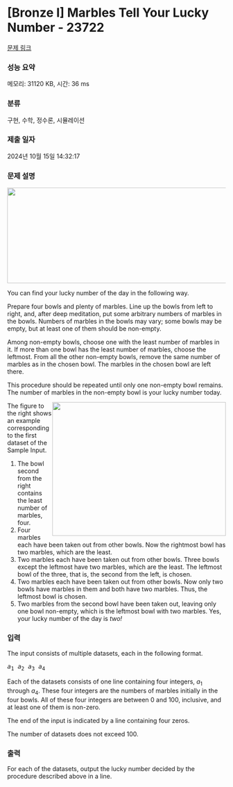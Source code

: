 # [Bronze I] Marbles Tell Your Lucky Number - 23722 

[문제 링크](https://www.acmicpc.net/problem/23722) 

### 성능 요약

메모리: 31120 KB, 시간: 36 ms

### 분류

구현, 수학, 정수론, 시뮬레이션

### 제출 일자

2024년 10월 15일 14:32:17

### 문제 설명

<p style="text-align: center;"><img alt="" src="" style="width: 748px; height: 220px;"></p>

<p>You can find your lucky number of the day in the following way.</p>

<p>Prepare four bowls and plenty of marbles. Line up the bowls from left to right, and, after deep meditation, put some arbitrary numbers of marbles in the bowls. Numbers of marbles in the bowls may vary; some bowls may be empty, but at least one of them should be non-empty.</p>

<p>Among non-empty bowls, choose one with the least number of marbles in it. If more than one bowl has the least number of marbles, choose the leftmost. From all the other non-empty bowls, remove the same number of marbles as in the chosen bowl. The marbles in the chosen bowl are left there.</p>

<p>This procedure should be repeated until only one non-empty bowl remains. The number of marbles in the non-empty bowl is your lucky number today.</p>

<p><img alt="" src="" style="width: 400px; height: 308px; float: right;">The figure to the right shows an example corresponding to the first dataset of the Sample Input.</p>

<ol>
	<li>The bowl second from the right contains the least number of marbles, four.</li>
	<li>Four marbles each have been taken out from other bowls. Now the rightmost bowl has two marbles, which are the least.</li>
	<li>Two marbles each have been taken out from other bowls. Three bowls except the leftmost have two marbles, which are the least. The leftmost bowl of the three, that is, the second from the left, is chosen.</li>
	<li>Two marbles each have been taken out from other bowls. Now only two bowls have marbles in them and both have two marbles. Thus, the leftmost bowl is chosen.</li>
	<li>Two marbles from the second bowl have been taken out, leaving only one bowl non-empty, which is the leftmost bowl with two marbles. Yes, your lucky number of the day is <em>two!</em></li>
</ol>

### 입력 

 <p>The input consists of multiple datasets, each in the following format.</p>

<pre><var>a</var><sub>1</sub> <var>a</var><sub>2</sub> <var>a</var><sub>3</sub> <var>a</var><sub>4</sub></pre>

<p>Each of the datasets consists of one line containing four integers, <var>a</var><sub>1</sub> through <var>a</var><sub>4</sub>. These four integers are the numbers of marbles initially in the four bowls. All of these four integers are between 0 and 100, inclusive, and at least one of them is non-zero.</p>

<p>The end of the input is indicated by a line containing four zeros.</p>

<p>The number of datasets does not exceed 100.</p>

### 출력 

 <p>For each of the datasets, output the lucky number decided by the procedure described above in a line.</p>

